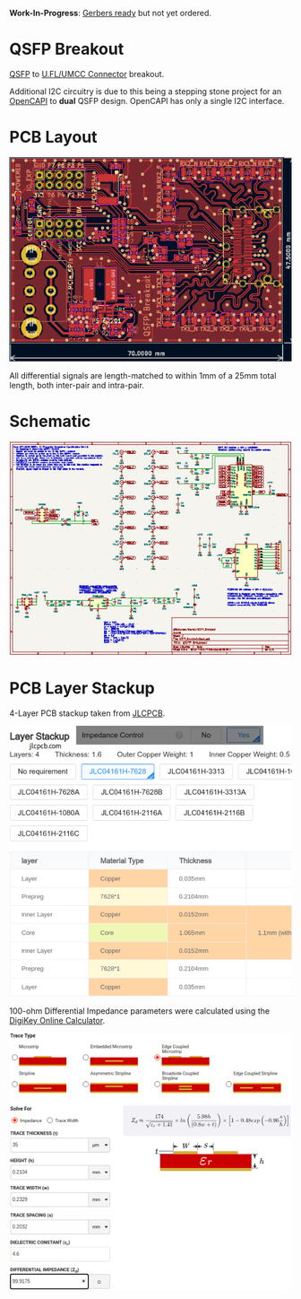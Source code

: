 **Work-In-Progress**: [Gerbers ready](https://github.com/mwrnd/QSFP_Breakout/releases/tag/v0.1.1-alpha) but not yet ordered.


# QSFP Breakout

[QSFP](https://en.wikipedia.org/wiki/Small_Form-factor_Pluggable#QSFP) to [U.FL/UMCC Connector](https://en.wikipedia.org/wiki/Hirose_U.FL) breakout.

Additional I2C circuitry is due to this being a stepping stone project for an [OpenCAPI](https://files.openpower.foundation/s/xSQPe6ypoakKQdq/download/25Gbps-spec-20171108.pdf) to **dual** QSFP design. OpenCAPI has only a single I2C interface.


# PCB Layout

![QSFP Breakout PCB Layout](img/QSFP_Breakout_PCB_Layout.png)

All differential signals are length-matched to within 1mm of a 25mm total length, both inter-pair and intra-pair.


# Schematic

![QSFP Breakout Schematic](img/QSFP_Breakout_Schematic.png)


# PCB Layer Stackup

4-Layer PCB stackup taken from [JLCPCB](https://jlcpcb.com/capabilities/pcb-capabilities).

![PCB Layer Stackup](img/Layer_Stackup.png)

100-ohm Differential Impedance parameters were calculated using the [DigiKey Online Calculator](https://www.digikey.com/en/resources/conversion-calculators/conversion-calculator-pcb-trace-impedance).

![PCB Differential Impedance Calculation](img/PCB_Impedance_100ohm_0.2329mm_0.2032mm_on_0.21mm_7628.png)

